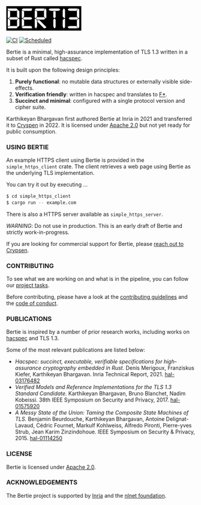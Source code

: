 <img src="assets/bertie-logo.png" width="200px"/>

[![CI](https://github.com/cryspen/bertie/actions/workflows/ci.yml/badge.svg)](https://github.com/cryspen/bertie/actions/workflows/ci.yml)
[![Scheduled](https://github.com/cryspen/bertie/actions/workflows/scheduled.yml/badge.svg)](https://github.com/cryspen/bertie/actions/workflows/scheduled.yml)

Bertie is a minimal, high-assurance implementation of TLS 1.3 written in a subset of Rust called [hacspec].

It is built upon the following design principles:

1) **Purely functional**: no mutable data structures or externally visible side-effects.
2) **Verification friendly**: written in hacspec and translates to [F*].
3) **Succinct and minimal**: configured with a single protocol version and cipher suite.

Karthikeyan Bhargavan first authored Bertie at Inria in 2021 and transferred it to [Cryspen] in 2022.
It is licensed under [Apache 2.0](LICENSE) but not yet ready for public consumption.

### USING BERTIE

An example HTTPS client using Bertie is provided in the `simple_https_client` crate.
The client retrieves a web page using Bertie as the underlying TLS implementation.

You can try it out by executing ...

```bash
$ cd simple_https_client
$ cargo run -- example.com
```

There is also a HTTPS server available as `simple_https_server`.

*WARNING*: Do not use in production. This is an early draft of Bertie and strictly work-in-progress.

If you are looking for commercial support for Bertie, please [reach out to Crypsen](mailto:info@cryspen.com).

### CONTRIBUTING

To see what we are working on and what is in the pipeline, you can follow our [project tasks].

Before contributing, please have a look at the [contributing guidelines] and the [code of conduct].

### PUBLICATIONS

Bertie is inspired by a number of prior research works, including works on [hacspec] and TLS 1.3.

Some of the most relevant publications are listed below:

* *Hacspec: succinct, executable, verifiable specifications for high-assurance cryptography embedded in Rust.* Denis Merigoux, Franziskus Kiefer, Karthikeyan Bhargavan.  Inria Technical Report, 2021. [hal-03176482](https://hal.inria.fr/hal-03176482)
* *Verified Models and Reference Implementations for the TLS 1.3 Standard Candidate.* Karthikeyan Bhargavan, Bruno Blanchet, Nadim Kobeissi.  38th IEEE Symposium on Security and Privacy, 2017. [hal-01575920](https://hal.inria.fr/hal-01575920)
* *A Messy State of the Union: Taming the Composite State Machines of TLS.* Benjamin Beurdouche, Karthikeyan Bhargavan, Antoine Delignat-Lavaud, Cédric Fournet, Markulf Kohlweiss, Alfredo Pironti, Pierre-yves Strub, Jean Karim Zinzindohoue. IEEE Symposium on Security & Privacy, 2015. [hal-01114250](https://hal.inria.fr/hal-01114250/)

### LICENSE

Bertie is licensed under [Apache 2.0](LICENSE).

### ACKNOWLEDGEMENTS

The Bertie project is supported by [Inria] and the [nlnet foundation].

[project tasks]: https://github.com/orgs/cryspen/projects/2/views/2
[code of conduct]: CODE_OF_CONDUCT.md
[contributing guidelines]: CONTRIBUTING.md
[hacspec]: https://github.com/hacspec/hacspec
[F*]: https://www.fstar-lang.org/
[Cryspen]: https://www.cryspen.com/
[Inria]: https://www.inria.fr
[nlnet foundation]: https://nlnet.nl/project/Bertie/
